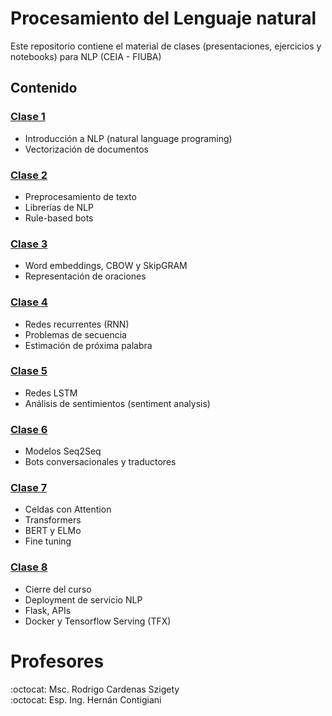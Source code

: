 # Procesamiento del Lenguaje natural
Este repositorio contiene el material de clases (presentaciones, ejercicios y notebooks) para NLP (CEIA - FIUBA)

## Contenido

### [Clase 1](clase_1/README.md) 
* Introducción a NLP (natural language programing)
* Vectorización de documentos

### [Clase 2](clase_2/README.md)
* Preprocesamiento de texto
* Librerías de NLP
* Rule-based bots

### [Clase 3](clase_3/README.md)
* Word embeddings, CBOW y SkipGRAM
* Representación de oraciones

### [Clase 4](clase_4/README.md)
* Redes recurrentes (RNN)
* Problemas de secuencia
* Estimación de próxima palabra

### [Clase 5](clase_5/README.md)
* Redes LSTM
* Análisis de sentimientos (sentiment analysis)
    
### [Clase 6](clase_6/README.md)
* Modelos Seq2Seq
* Bots conversacionales y traductores

### [Clase 7](clase_7/README.md)
* Celdas con Attention
* Transformers
* BERT y ELMo
* Fine tuning

### [Clase 8](clase_8/README.md)
* Cierre del curso
* Deployment de servicio NLP
* Flask, APIs
* Docker y Tensorflow Serving (TFX)

# Profesores
:octocat: Msc. Rodrigo Cardenas Szigety\
:octocat: Esp. Ing. Hernán Contigiani